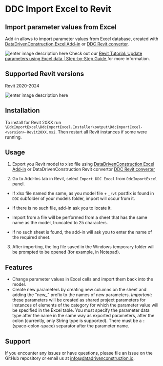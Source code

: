 # DDC Import Excel to Revit
## Import parameter values from Excel

 Add-in allows to import parameter values from Excel database, created with [DataDrivenConstruction Excel Add-in](https://datadrivenconstruction.io/index.php/ddc-excel-plugin-for-working-with-revit-ifc-and-dwg/) or [DDC Revit converter](https://datadrivenconstruction.io/index.php/convertors/).

![enter image description here](https://datadrivenconstruction.io/wp-content/uploads/2024/07/youtube-logo-youtube-icon-transparent-free-png-1.png) Check out our [Revit Tutorial: Update parameters using Excel data | Step-by-Step Guide
](https://www.youtube.com/watch?v=lMTcacVK-k4&ab_channel=DataDrivenConstruction) for more information.


## Supported Revit versions

Revit 2020-2024

![enter image description here](https://datadrivenconstruction.io/wp-content/uploads/2024/07/project-data-3.gif)

## Installation

 To install for Revit 20XX run `\DdcImportExcel\DdcImportExcel.Installer\output\DdcImportExcel-<version>-Revit20XX.msi`. Then restart all Revit instances if some were running.

## Usage

1. Export you Revit model to xlsx file using [DataDrivenConstruction Excel Add-in](https://datadrivenconstruction.io/index.php/ddc-excel-plugin-for-working-with-revit-ifc-and-dwg/) or DataDrivenConstruction Revit convertor  [DDC Revit converter](https://datadrivenconstruction.io/index.php/convertors/)

2. Go to Add-Ins tab in Revit, select `Import DDC Excel` from `DdcImportExcel` panel.

- If xlsx file named the same, as you model file + `_rvt` postfix is found in `DDC` subfolder of your models folder, import will occur from it.

- If there is no such file, add-in ask you to locate it.

- Import from a file will be performed from a sheet that has the same name as the model, truncated to 25 characters.

- If no such sheet is found, the add-in will ask you to enter the name of the required sheet.

3. After importing, the log file saved in the Windows temporary folder will be prompted to be opened (for example, in Notepad).

  

## Features

- Change parameter values in Excel cells and import them back into the model.
- Create new parameters by creating new columns on the sheet and adding the "new_" prefix to the names of new parameters. *Important*: these parameters will be created as shared project parameters for instances of elements of the category for which the parameter value will be specified in the Excel table. You must specify the parameter data type after the name in the same way as exported parameters, after the colon (currently, only String type is supported). There must be a ` : ` (space-colon-space) separator after the parameter name.

 
## Support
If you encounter any issues or have questions, please file an issue on the GitHub repository or email us at info@datadrivenconstruction.io.
